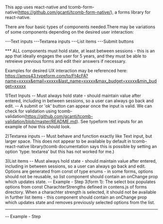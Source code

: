This app uses react-native and tcomb-form-native(https://github.com/gcanti/tcomb-form-native/), a forms library for react-native.

There are four basic types of components needed.There may be variations of some components depending on the desired user interaction:

---Text inputs
---Textarea inputs
---List items
---Submit buttons

*** ALL components must hold state, at least between sessions - this is an app that ideally engages the user for 5 years, and they must be able to retreieve previous forms and edit their answers if necessary.

Examples for desired UX interaction may be referenced here: https://amos43.typeform.com/to/Ft4cFA?name=xxxxx&email=xxxxx&last_name=xxxxx&max_budget=xxxxx&min_budget=xxxxx

1)Text Inputs
-- Must always hold state - should maintain value after entered, including in between sessions, so a user can always go back and edit. 
-- A submit or 'ok' button can appear once the input is valid. We can check for validation using tcomb-validation(https://github.com/gcanti/tcomb-validation/blob/master/README.md). See typeform text inputs for an example of how this should look.

2)Textarea inputs
-- Must behave and function exactly like Text input, but larger space. This does not appear to be available by default in tcomb-react-native library(tcomb documentation says this is possible by setting an option 'type: textarea' but this has not worked for me.)


3)List items
-- Must always hold state - should maintain value after entered, including in between sessions, so a user can always go back and edit. Options are generated from const of type enums - in some forms, options should not be reusable, so list component should contain an onChange prop which updates state. 
  -- Example - Step 3(form 1):
     The select box populates options from const CharachterStrengths defined in contens.js of forms directory. When a charachter strength is selected, it should not be available in further list items - this component should contain an onChange prop which updates state and removes previously selected options from the list.













-----------------------------------------------------------------------------------------------------------------------------------------

-- Example - Step 

